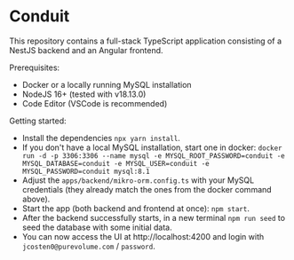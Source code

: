 # Conduit

This repository contains a full-stack TypeScript application consisting of a NestJS backend and an Angular frontend.

Prerequisites:

- Docker or a locally running MySQL installation
- NodeJS 16+ (tested with v18.13.0)
- Code Editor (VSCode is recommended)

Getting started:

- Install the dependencies `npx yarn install`.
- If you don't have a local MySQL installation, start one in docker: `docker run -d -p 3306:3306 --name mysql -e MYSQL_ROOT_PASSWORD=conduit -e MYSQL_DATABASE=conduit -e MYSQL_USER=conduit -e MYSQL_PASSWORD=conduit mysql:8.1`
- Adjust the `apps/backend/mikro-orm.config.ts` with your MySQL credentials (they already match the ones from the docker command above).
- Start the app (both backend and frontend at once): `npm start`.
- After the backend successfully starts, in a new terminal `npm run seed` to seed the database with some initial data.
- You can now access the UI at http://localhost:4200 and login with `jcosten0@purevolume.com` / `password`.
